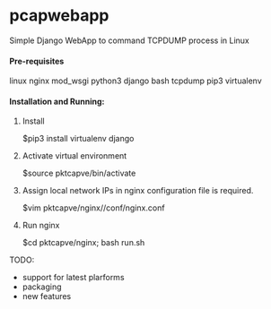 # pcapwebapp
Simple Django WebApp to command TCPDUMP process in Linux

#### Pre-requisites
linux nginx mod_wsgi python3 django bash tcpdump pip3 virtualenv

#### Installation and Running:

1. Install

      $pip3 install virtualenv django
      
2. Activate virtual environment

      $source pktcapve/bin/activate

4. Assign local network IPs in nginx configuration file is required.

      $vim pktcapve/nginx/<platform>/conf/nginx.conf
      
3. Run nginx
      
      $cd pktcapve/nginx; bash run.sh

TODO:
- support for latest plarforms
- packaging
- new features
